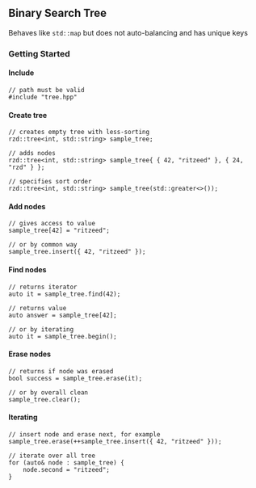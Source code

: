 ## Binary Search Tree
Behaves like `std::map` but does not auto-balancing and has unique keys
### Getting Started
#### Include
```
// path must be valid
#include "tree.hpp"
```
#### Create tree
```
// creates empty tree with less-sorting
rzd::tree<int, std::string> sample_tree;

// adds nodes
rzd::tree<int, std::string> sample_tree{ { 42, "ritzeed" }, { 24, "rzd" } };

// specifies sort order
rzd::tree<int, std::string> sample_tree(std::greater<>());
```
#### Add nodes
```
// gives access to value 
sample_tree[42] = "ritzeed";

// or by common way
sample_tree.insert({ 42, "ritzeed" });
```
#### Find nodes
```
// returns iterator
auto it = sample_tree.find(42);

// returns value
auto answer = sample_tree[42];

// or by iterating
auto it = sample_tree.begin();
```
#### Erase nodes
```
// returns if node was erased
bool success = sample_tree.erase(it);

// or by overall clean
sample_tree.clear();
```
#### Iterating
```
// insert node and erase next, for example
sample_tree.erase(++sample_tree.insert({ 42, "ritzeed" }));

// iterate over all tree
for (auto& node : sample_tree) {
    node.second = "ritzeed";
}
```